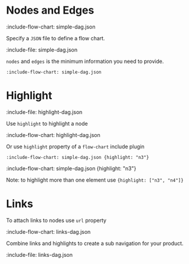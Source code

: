 # Nodes and Edges

:include-flow-chart: simple-dag.json

Specify a `JSON` file to define a flow chart.  

:include-file: simple-dag.json    

`nodes` and `edges` is the minimum information you need to provide.

    :include-flow-chart: simple-dag.json
    

# Highlight

:include-file: highlight-dag.json     

Use `highlight` to highlight a node

:include-flow-chart: highlight-dag.json

Or use `highlight` property of a `flow-chart` include plugin

    :include-flow-chart: simple-dag.json {highlight: "n3"}
    
:include-flow-chart: simple-dag.json {highlight: "n3"}

Note: to highlight more than one element use `{highlight: ["n3", "n4"]}`

# Links
  
To attach links to nodes use `url` property
            
:include-flow-chart: links-dag.json     
        
Combine links and highlights to create a sub navigation for your product.
         
:include-file: links-dag.json     
            


